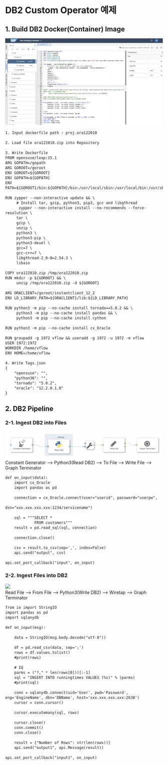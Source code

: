 # DB2 Custom Operator 예제

## 1. Build DB2 Docker(Container) Image

![](Images/dockerfile_db2.png)<br>

    1. Input dockerfile path : proj.ora122010
    
    2. Load file ora122010.zip into Repository
    
    3. Write Dockerfile
    FROM opensuse/leap:15.1
    ARG GOPATH=/gopath
    ARG GOROOT=/goroot
    ENV GOROOT=${GOROOT}
    ENV GOPATH=${GOPATH}
    ENV PATH=${GOROOT}/bin:${GOPATH}/bin:/usr/local/sbin:/usr/local/bin:/usr/sbin:/usr/bin:/sbin:/bin

    RUN zypper --non-interactive update && \
         # Install tar, gzip, python3, pip3, gcc and libgthread
          zypper --non-interactive install --no-recommends --force-resolution \
         tar \
         gzip \
         unzip \
         python3 \
         python3-pip \
         python3-devel \
         gcc=7 \
         gcc-c++=7 \
         libgthread-2_0-0=2.54.3 \
         libaio

    COPY ora122010.zip /tmp/ora122010.zip
    RUN mkdir -p ${GOROOT} && \
         unzip /tmp/ora122010.zip -d ${GOROOT}

    ARG ORACLIENT=/goroot/instantclient_12_2
    ENV LD_LIBRARY_PATH=${ORACLIENT}/lib:${LD_LIBRARY_PATH}

    RUN python3 -m pip --no-cache install tornado==5.0.2 && \
         python3 -m pip --no-cache install pandas && \
         python3 -m pip --no-cache install cython

    RUN python3 -m pip --no-cache install cx_Oracle

    RUN groupadd -g 1972 vflow && useradd -g 1972 -u 1972 -m vflow
    USER 1972:1972
    WORKDIR /home/vflow
    ENV HOME=/home/vflow
    
    4. Write Tags.json
    {
        "opensuse": "",
        "python36": "",
        "tornado": "5.0.2",
        "oracle": "12.2.0.1.0"
    }

## 2. DB2 Pipeline
### 2-1. Ingest DB2 into Files
![](Images/pipeline_readDB2.png)<br>
Constant Generator --> Python3(Read DB2) --> To File --> Write File --> Graph Terminator<br>

    def on_input(data):
        import cx_Oracle
        import pandas as pd

        connection = cx_Oracle.connect(user="userid", password="userpw",
                                       dsn="xxx.xxx.xxx.xxx:1234/servicename")

        sql = """SELECT *
                 FROM customers"""
        result = pd.read_sql(sql, connection)

        connection.close()

        csv = result.to_csv(sep=',', index=False)
        api.send("output", csv)

    api.set_port_callback("input", on_input)


### 2-2. Ingest Files into DB2
![](Images/pipeline_writeDB2.png)<br>
Read File --> From File --> Python3(Write DB2) --> Wiretap --> Graph Terminator

    from io import StringIO
    import pandas as pd
    import sqlanydb

    def on_input(msg):

        data = StringIO(msg.body.decode("utf-8"))

        df = pd.read_csv(data, sep=';')
        rows = df.values.tolist()
        #print(rows)

        # IQ
        parms = ("?," * len(rows[0]))[:-1]
        sql = "INSERT INTO runningtimes VALUES (%s)" % (parms)
        #print(sql)

        conn = sqlanydb.connect(uid='User', pwd='Password', eng='EngineName', dbn='DBName', host='xxx.xxx.xxx.xxx:2638')
        cursor = conn.cursor()

        cursor.executemany(sql, rows)

        cursor.close()
        conn.commit()
        conn.close()

        result = {"Number of Rows": str(len(rows))}
        api.send("output1", api.Message(result))

    api.set_port_callback("input1", on_input)

